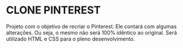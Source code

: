# CLONE PINTEREST

Projeto com o objetivo de recriar o Pinterest.
Ele contará com algumas alterações. Ou seja,
o mesmo não será 100% idêntico ao original.
Será utilizado HTML e CSS para o pleno
desenvolvimento.
